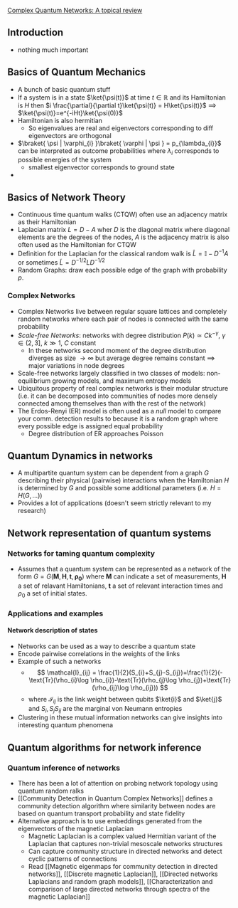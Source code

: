 [Complex Quantum Networks: A topical review](https://iopscience.iop.org/article/10.1088/1751-8121/ad41a6/meta)

## Introduction
- nothing much important

## Basics of Quantum Mechanics
- A bunch of basic quantum stuff
- If a system is in a state $\ket{\psi(t)}$ at time $t \in \mathbb{R}$ and its Hamiltonian is $H$ then $i \frac{\partial}{\partial t}\ket{\psi(t)} = H\ket{\psi(t)}$ $\implies$ $\ket{\psi(t)}=e^{-iHt}\ket{\psi(0)}$ 
- Hamiltonian is also hermitian
	- So eigenvalues are real and eigenvectors corresponding to diff eigenvectors are orthogonal
- $\braket{ \psi | \varphi_{i} }\braket{ \varphi | \psi } = p_{\lambda_{i}}$ can be interpreted as outcome probabilities where $\lambda_{i}$ corresponds to possible energies of the system
	- smallest eigenvector corresponds to ground state
- 

## Basics of Network Theory
- Continuous time quantum walks (CTQW) often use an adjacency matrix as their Hamiltonian
- Laplacian matrix $L = D-A$ wher $D$ is the diagonal matrix where diagonal elements are the degrees of the nodes, $A$ is the adjacency matrix is also often used as the Hamiltonian for CTQW
- Definition for the Laplacian for the classical random walk is $\hat{L}=\mathbb{I}-D^{-1}A$ or sometimes $\tilde{L}=D^{-1/2}LD^{-1/2}$ 
- Random Graphs: draw each possible edge of the graph with probability $p$.
### Complex Networks
- Complex Networks live between regular square lattices and completely random networks where each pair of nodes is connected with the same probability
- *Scale-free Networks*: networks with degree distribution $P(k) \simeq Ck^{-\gamma}$, $\gamma \in (2,3]$, $k\gg 1$, $C$ constant
	- In these networks second moment of the degree distribution diverges as size $\to \infty$ but average degree remains constant $\implies$ major variations in node degrees
- Scale-free networks largely classified in two classes of models: non-equilibrium growing models, and maximum entropy models
- Ubiquitous property of real complex networks is their modular structure (i.e. it can be decomposed into communities of nodes more densely connected among themselves than with the rest of the network)
- The Erdos-Renyi (ER) model is often used as a *null* model to compare your comm. detection results to because it is a random graph where every possible edge is assigned equal probability
	- Degree distribution of ER approaches Poisson
## Quantum Dynamics in networks
- A multipartite quantum system can be dependent from a graph $G$ describing their physical (pairwise) interactions when the Hamiltonian $H$ is determined by $G$ and possible some additional parameters (i.e. $H = H(G, \dots)$)
- Provides a lot of applications (doesn't seem strictly relevant to my research)
## Network representation of quantum systems
### Networks for taming quantum complexity
- Assumes that a quantum system can be represented as a network of the form $G = G(\mathbf{M}, \mathbf{H}, \mathbf{t}, \mathbf{\rho_{0}})$ where $\mathbf{M}$ can indicate a set of measurements, $\mathbf{H}$ a set of relavant Hamiltonians, $\mathbf{t}$ a set of relevant interaction times and $\rho_{0}$ a set of initial states.
### Applications and examples
#### Network description of states
- Networks can be used as a way to describe a quantum state
- Encode pairwise correlations in the weights of the links
- Example of such a networks
	- $$ \mathcal{I}_{ij} = \frac{1}{2}(S_{i}+S_{j}-S_{ij})=\frac{1}{2}(-\text{Tr}(\rho_{i}\log \rho_{i})-\text{Tr}(\rho_{j}\log \rho_{j})+\text{Tr}(\rho_{ij}\log \rho_{ij})) $$
	- where $\mathcal{I}_{ij}$ is the link weight between qubits $\ket{i}$ and $\ket{j}$ and $S_{i},S_{j}S_{ij}$ are the marginal von Neumann entropies
- Clustering in these mutual information networks can give insights into interesting quantum phenomena
## Quantum algorithms for network inference
### Quantum inference of networks
- There has been a lot of attention on probing network topology using quantum random ralks
- [[Community Detection in Quantum Complex Networks]] defines a community detection algorithm where similarity between nodes are based on quantum transport probability and state fidelity
- Alternative approach is to use embeddings generated from the eigenvectors of the magnetic Laplacian
	- Magnetic Laplacian is a complex valued Hermitian variant of the Laplacian that captures non-trivial mesoscale networks structures
	- Can capture community structure in directed networks and detect cyclic patterns of connections
	- Read [[Magnetic eigenmaps for community detection in directed networks]], [[Discrete magnetic Laplacian]], [[Directed networks Laplacians and random graph models]], [[Characterization and comparison of large directed networks through spectra of the magnetic Laplacian]]